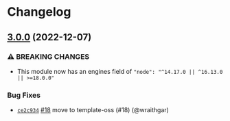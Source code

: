 # Changelog

## [3.0.0](https://github.com/npm/minify-registry-metadata/compare/v2.2.0...v3.0.0) (2022-12-07)

### ⚠️ BREAKING CHANGES

* This module now has an engines field of `"node": "^14.17.0 || ^16.13.0 || >=18.0.0"`

### Bug Fixes

* [`ce2c934`](https://github.com/npm/minify-registry-metadata/commit/ce2c9340be51fb478ea1a38ae421ded141a17315) [#18](https://github.com/npm/minify-registry-metadata/pull/18) move to template-oss (#18) (@wraithgar)
